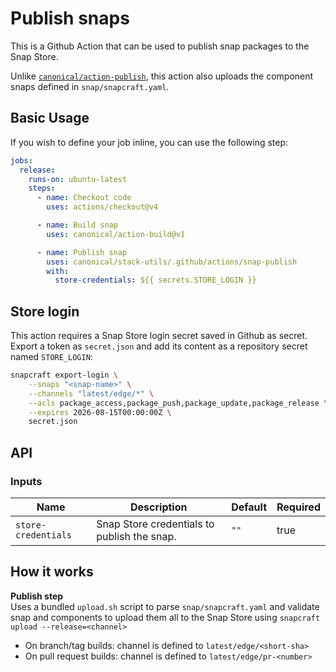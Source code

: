 # Publish snaps

This is a Github Action that can be used to publish snap packages to the Snap Store.

Unlike [`canonical/action-publish`](https://github.com/canonical/action-publish), this action also uploads the component snaps defined in `snap/snapcraft.yaml`.

## Basic Usage

If you wish to define your job inline, you can use the following step:

```yaml
jobs:
  release:
    runs-on: ubuntu-latest
    steps:
      - name: Checkout code
        uses: actions/checkout@v4

      - name: Build snap
        uses: canonical/action-build@v1

      - name: Publish snap
        uses: canonical/stack-utils/.github/actions/snap-publish
        with:
          store-credentials: ${{ secrets.STORE_LOGIN }}
```

## Store login

This action requires a Snap Store login secret saved in Github as secret. Export a token as `secret.json` and add its content as a repository secret named `STORE_LOGIN`:

```bash
snapcraft export-login \
    --snaps "<snap-name>" \
    --channels "latest/edge/*" \
    --acls package_access,package_push,package_update,package_release \
    --expires 2026-08-15T00:00:00Z \
    secret.json
```

## API

### Inputs

| Name | Description | Default | Required |
|---|---|---|---|
| `store-credentials` | Snap Store credentials to publish the snap. | `""` | true |

## How it works

**Publish step**  
Uses a bundled `upload.sh` script to parse `snap/snapcraft.yaml` and validate snap and components to upload them all to the Snap Store using `snapcraft upload --release=<channel>`

  - On branch/tag builds: channel is defined to `latest/edge/<short-sha>`  
  - On pull request builds: channel is defined to `latest/edge/pr-<number>`
